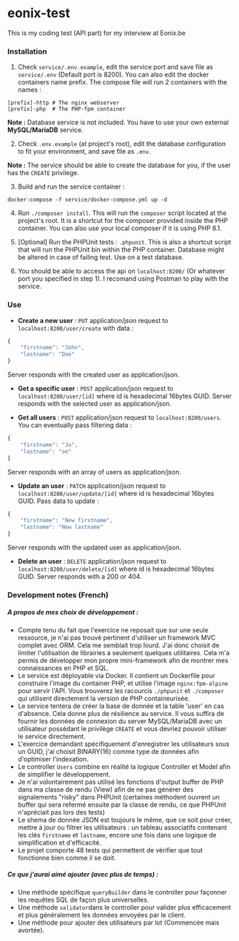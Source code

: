 # eonix-test

This is my coding test (API part) for my interview at Eonix.be

### Installation

1. Check `service/.env.example`, edit the service port and save file as `service/.env` (Default port is 8200). You can also edit the docker containers name prefix. The compose file will run 2 containers with the names :
```
[prefix]-http # The nginx webserver
[prefix]-php  # The PHP-fpm container
```
**Note :** Database service is not included. You have to use your own external **MySQL/MariaDB** service.

2. Check `.env.example` (at project's root), edit the database configuration to fit your environment, and save file as `.env`.

**Note :** The service should be able to create the database for you, if the user has the `CREATE` privilege.

3. Build and run the service container :

```
docker-compose -f service/docker-compose.yml up -d
```

4. Run `./composer install`. This will run the `composer` script located at the project's root. It is a shortcut for the composer provided inside the PHP container. You can also use your local composer if it is using PHP 8.1.

5. [Optional] Run the PHPUnit tests : `.phpunit`. This is also a shortcut script that will run the PHPUnit bin within the PHP container. Database might be altered in case of failing test. Use on a test database.

6. You should be able to access the api on `localhost:8200/` (Or whatever port you specified in step 1). I recomand using Postman to play with the service.

### Use

- **Create a new user** : `PUT` application/json request to `localhost:8200/user/create` with data :
``` js
{
    "firstname": "John",
    "lastname": "Doe"
}
```
Server responds with the created user as application/json.

- **Get a specific user** : `POST` application/json request to `localhost:8200/user/[id]` where id is hexadecimal 16bytes GUID. Server responds with the selected user as application/json.

- **Get all users** : `POST` application/json request to `localhost:8200/users`. You can eventually pass filtering data :
``` js
{
    "firstname": "Jo",
    "lastname": "oe"
}
```
Server responds with an array of users as application/json.

- **Update an user** : `PATCH` application/json request to `localhost:8200/user/update/[id]` where id is hexadecimal 16bytes GUID. Pass data to update :
``` js
{
    "firstname": "New firstname",
    "lastname": "New lastname"
}
```
Server responds with the updated user as application/json.

- **Delete an user** : `DELETE` application/json request to `localhost:8200/user/delete/[id]` where id is hexadecimal 16bytes GUID. Server responds with a 200 or 404.

### Development notes (French)

##### A propos de mes choix de développement :

- Compte tenu du fait que l'exercice ne reposait que sur une seule ressource, je n'ai pas trouvé pertinent d'utiliser un framework MVC complet avec ORM. Cela me semblait trop lourd. J'ai donc choisit de limiter l'utilisation de librairies a seulement quelques utilitaires. Cela m'a permis de développer mon propre mini-framework afin de montrer mes connaissances en PHP et SQL.
- Le service est déployable via Docker. Il contient un Dockerfile pour construire l'image du container PHP, et utilise l'image `nginx:fpm-alpine` pour servir l'API. Vous trouverez les racourcis `./phpunit` et `./composer` qui utilisent directement la version de PHP containeurisée.
- Le service tentera de créer la base de donnée et la table 'user' en cas d'absence. Cela donne plus de résilience au service. Il vous suffira de fournir les données de connexion du server MySQL/MariaDB avec un utilisateur possédant le privilège `CREATE` et vous devriez pouvoir utiliser le service directement.
- L'exercice demandant spécifiquement d'enregistrer les utilisateurs sous un GUID, j'ai choisit BINARY(16) comme type de données afin d'optimiser l'indexation.
- Le controller `Users` combine en réalité la logique Controller et Model afin de simplifier le développement.
- Je n'ai volontairement pas utilisé les fonctions d'output buffer de PHP dans ma classe de rendu (View) afin de ne pas générer des signalements "risky" dans PHPUnit (certaines méthodent ouvrent un buffer qui sera refermé ensuite par la classe de rendu, ce que PHPUnit n'apréciait pas lors des tests)
- Le shema de donnée JSON est toujours le même, que ce soit pour créer, mettre à jour ou filtrer les utilisateurs : un tableau associatifs contenant les clés `firstname` et `lastname`, encore une fois dans une logique de simplification et d'efficacité.
- Le projet comporte 48 tests qui permettent de vérifier que tout fonctionne bien comme il se doit.

##### Ce que j'aurai aimé ajouter (avec plus de temps) :

- Une méthode spécifique `queryBuilder` dans le controller pour façonner les requêtes SQL de façon plus universelles.
- Une méthode `validator`dans le controller pour valider plus efficacement et plus généralement les données envoyées par le client.
- Une méthode pour ajouter des utilisateurs par lot (Commencée mais avortée).